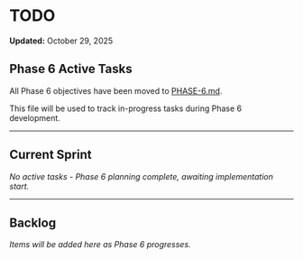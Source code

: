 # TODO

**Updated:** October 29, 2025

## Phase 6 Active Tasks

All Phase 6 objectives have been moved to [PHASE-6.md](./PHASE-6.md).

This file will be used to track in-progress tasks during Phase 6 development.

---

## Current Sprint

_No active tasks - Phase 6 planning complete, awaiting implementation start._

---

## Backlog

_Items will be added here as Phase 6 progresses._
